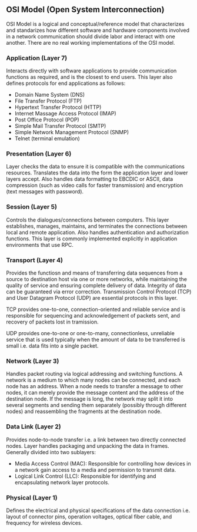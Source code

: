 ## OSI Model (Open System Interconnection)

OSI Model is a logical and conceptual/reference model that characterizes and standarizes how different software and hardware components involved in a network communication should divide labor and interact with one another. There are no real working implementations of the OSI model.

### Application (Layer 7)

Interacts directly with software applications to provide communication functions as required, and is the closest to end users. This layer also defines protocols for end applications as follows:

- Domain Name System (DNS)
- File Transfer Protocol (FTP)
- Hypertext Transfer Protocol (HTTP)
- Internet Massage Access Protocol (IMAP)
- Post Office Protocol (POP)
- Simple Mail Transfer Protocol (SMTP)
- Simple Network Management Protocol (SNMP)
- Telnet (terminal emulation)

### Presentation (Layer 6)

Layer checks the data to ensure it is compatible with the communications resources. Translates the data into the form the application layer and lower layers accept. Also handles data formatting to EBCDIC or ASCII, data compression (such as video calls for faster transmission) and encryption (text messages with password).

### Session (Layer 5)

Controls the dialogues/connections between computers. This layer establishes, manages, maintains, and terminates the connections between local and remote application. Also handles authentication and authorization functions. This layer is commonly implemented explicitly in application environments that use RPC.

### Transport (Layer 4)

Provides the functiosn and means of transferring data sequences from a source to destination host via one or more networks, while maintaining the quality of service and ensuring complete delivery of data. Integrity of data can be guaranteed via error correction. Transmission Control Protocol (TCP) and User Datagram Protocol (UDP) are essential protocols in this layer.

TCP provides one-to-one, connection-oriented and reliable service and is responsible for sequencing and acknowledgement of packets sent, and recovery of packets lost in tramission.

UDP provides one-to-one or one-to-many, connectionless, unreliable service that is used typically when the amount of data to be transferred is small i.e. data fits into a single packet.

### Network (Layer 3)

Handles packet routing via logical addressing and switching functions. A network is a medium to which many nodes can be connected, and each node has an address. When a node needs to transfer a message to other nodes, it can merely provide the message content and the address of the destination node. If the message is long, the network may split it into several segments and sending them separately (possibly through different nodes) and reassembling the fragments at the destination node.

### Data Link (Layer 2)

Provides node-to-node transfer i.e. a link between two directly connected nodes. Layer handles packaging and unpacking the data in frames. Generally divided into two sublayers:

- Media Access Control (MAC): Responsible for controlling how devices in a network gain access to a media and permission to transmit data.
- Logical Link Control (LLC): Responsible for identifying and encapsulating network layer protocols.

### Physical (Layer 1)

Defines the electrical and physical specifications of the data connection i.e. layout of connector pins, operation voltages, optical fiber cable, and frequency for wireless devices.
